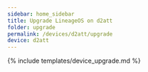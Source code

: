 ```yaml
---
sidebar: home_sidebar
title: Upgrade LineageOS on d2att
folder: upgrade
permalink: /devices/d2att/upgrade
device: d2att
---
```

{% include templates/device_upgrade.md %}
